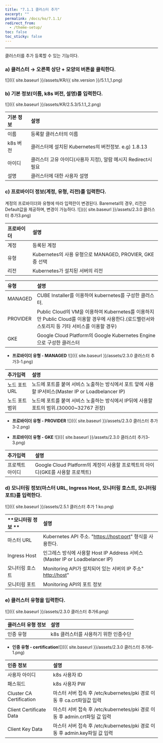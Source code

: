 ```yaml
---
title: "7.1.1 클러스터 추가"
excerpt: ""
permalink: /docs/ko/7.1.1/
redirect_from:
  - /theme-setup/
toc: false
toc_sticky: false
---
```


---
클러스터를 추가 등록할 수 있는 기능이다.

### a\) 클러스터 → 오른쪽 상단 + 모양의 버튼을 클릭한다.
![]({{ site.baseurl }}/assets/KR/{{ site.version }}/5.1.1_1.png)

### b\) 기본 정보\(이름, k8s 버전, 설명\)를 입력한다.
![]({{ site.baseurl }}/assets/KR/2.5.3/5.1.1_2.png)

| **기본 정보** | **설명**                                   |
| :-------- | :--------------------------------------- |
| 이름        | 등록할 클러스터의 이름                             |
| k8s 버전    | 클러스터에 설치된 Kubernetes의 버전정보. e.g\) 1.8.13 |
| 아이디       | 클러스터 고유 아이디(사용자 지정), 알람 메시지 Redirect시 필요 |
| 설명        | 클러스터에 대한 사용자 설명                          |

### c\) 프로바이더 정보\(계정, 유형, 리전\)를 입력한다.

계정의 프로바이더와 유형에 따라 입력란이 변경된다. Baremetal의 경우, 리전은 Default값을 제공하며, 변경이 가능하다.
![]({{ site.baseurl }}/assets/2.3.0 클러스터 추가3.png)

| **프로바이더** | **설명**                                        |
| :-------- | :-------------------------------------------- |
| 계정        | 등록된 계정                                        |
| 유형        | Kubernetes의 사용 유형으로 MANAGED, PROVIER, GKE중 선택 |
| 리전        | Kubernetes가 설치된 서버의 리전                        |

| **유형**   | **설명**                                                                                               |
| :------- | :--------------------------------------------------------------------------------------------------- |
| MANAGED  | CUBE Installer를 이용하여 kubernetes를 구성한 클러스터.                                                           |
| PROVIDER | Public Cloud의 VM을 이용하여 Kubernetes를 이용하지만 Public Cloud를 이용할 경우에 사용한다.\(로드밸런서와 스토리지 등 기타 서비스를 이용할 경우\) |
| GKE      | Google Cloud Platform의 Google Kubernetes Engine으로 구성한 클러스터                                           |

* **프로바이더 유형 - MANAGED**
![]({{ site.baseurl }}/assets/2.3.0 클러스터 추가3-1.png)

| **추가입력**  | **설명**                                                                   |
| :-------- | :----------------------------------------------------------------------- |
| 노드 포트 URL | 노드에 포트를 붙여 서비스 노출하는 방식에서 포트 앞에 사용할 IP서비스\(Master IP or Loadbelancer IP\) |
| 노드 포트 범위  | 노드에 포트를 붙여 서비스 노출하는 방식에서 IP뒤에 사용할 포트의 범위.\(30000~32767 권장\)              |

* **프로바이더 유형 - PROVIDER**
![]({{ site.baseurl }}/assets/2.3.0 클러스터 추가3-2.png)ㅤ

* **프로바이더 유형 - GKE**
![]({{ site.baseurl }}/assets/2.3.0 클러스터 추가3-3.png)

| **추가입력** | **설명**                                                    |
| :------- | :-------------------------------------------------------- |
| 프로젝트 아이디 | Google Cloud Platform의 계정이 사용할 프로젝트의 아이디\(GKE를 사용할 프로젝트\) |

### d\) 모니터링 정보\(마스터 URL, Ingress Host, 모니터링 호스트, 모니터링 포트\)를 입력한다.
![]({{ site.baseurl }}/assets/2.5.1 클러스터 추가 1 ko.png)

| **모니터링 정보 ** | **설명**                                                                |
| :----------- | :-------------------------------------------------------------------- |
| 마스터 URL      | Kubernetes API 주소. "[https://host:port](https://host:port)" 형식을 사용한다. |
| Ingress Host | 인그레스 방식에 사용할 Host IP Address 서비스\(Master IP or Loadbelancer IP\)      |
| 모니터링 호스트     | Monitoring API가 설치되어 있는 서버의 IP 주소" [http://host](http://host)"        |
| 모니터링 포트      | Monitoring API의 포트 정보                                                 |

### e\) 클러스터 유형을 입력한다.
![]({{ site.baseurl }}/assets/2.3.0 클러스터 추가6.png)

| **클러스터 유형 정보** | **설명**                 |
| :------------- | :--------------------- |
| 인증 유형          | k8s 클러스터를 사용하기 위한 인증수단 |

* **인증 유형 - certification**![]({{ site.baseurl }}/assets/2.3.0 클러스터 추가6-1.png)

| 인증 정보                    | **설명**                                                   |
| :----------------------- | :------------------------------------------------------- |
| 사용자 아이디                  | k8s 사용자 ID                                               |
| 패스워드                     | k8s 사용자 PW                                               |
| Cluster CA Certification | 마스터 서버 접속 후 /etc/kubernetes/pki 경로 이동 후 ca.crt파일값 입력     |
| Client Certificate Data  | 마스터 서버 접속 후 /etc/kubernetes/pki 경로 이동 후 admin.crt파일 값 입력 |
| Client Key Data          | 마스터 서버 접속 후 /etc/kubernetes/pki 경로 이동 후 admin.key파일 값 입력 |
